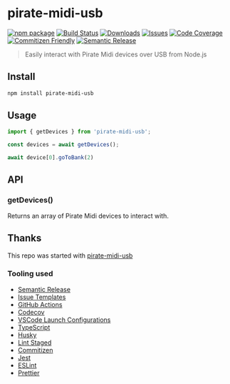 # pirate-midi-usb

[![npm package][npm-img]][npm-url]
[![Build Status][build-img]][build-url]
[![Downloads][downloads-img]][downloads-url]
[![Issues][issues-img]][issues-url]
[![Code Coverage][codecov-img]][codecov-url]
[![Commitizen Friendly][commitizen-img]][commitizen-url]
[![Semantic Release][semantic-release-img]][semantic-release-url]

> Easily interact with Pirate Midi devices over USB from Node.js

## Install

```bash
npm install pirate-midi-usb
```

## Usage

```ts
import { getDevices } from 'pirate-midi-usb';

const devices = await getDevices();

await device[0].goToBank(2)
```

## API

### getDevices()

Returns an array of Pirate Midi devices to interact with.

## Thanks

This repo was started with [pirate-midi-usb](https://github.com//pirate-midi-usb)

### Tooling used

- [Semantic Release](https://github.com/semantic-release/semantic-release)
- [Issue Templates](https://github.com/GriffinSauce/pirate-midi-usb/tree/main/.github/ISSUE_TEMPLATE)
- [GitHub Actions](https://github.com/GriffinSauce/pirate-midi-usb/tree/main/.github/workflows)
- [Codecov](https://about.codecov.io/)
- [VSCode Launch Configurations](https://github.com/GriffinSauce/pirate-midi-usb/blob/main/.vscode/launch.json)
- [TypeScript](https://www.typescriptlang.org/)
- [Husky](https://github.com/typicode/husky)
- [Lint Staged](https://github.com/okonet/lint-staged)
- [Commitizen](https://github.com/search?q=commitizen)
- [Jest](https://jestjs.io/)
- [ESLint](https://eslint.org/)
- [Prettier](https://prettier.io/)

<!-- Image sources -->
[build-img]:https://github.com/GriffinSauce/pirate-midi-usb/actions/workflows/release.yml/badge.svg
[build-url]:https://github.com/GriffinSauce/pirate-midi-usb/actions/workflows/release.yml
[downloads-img]:https://img.shields.io/npm/dt/pirate-midi-usb
[downloads-url]:https://www.npmtrends.com/pirate-midi-usb
[npm-img]:https://img.shields.io/npm/v/pirate-midi-usb
[npm-url]:https://www.npmjs.com/package/pirate-midi-usb
[issues-img]:https://img.shields.io/github/issues/GriffinSauce/pirate-midi-usb
[issues-url]:https://github.com/GriffinSauce/pirate-midi-usb/issues
[codecov-img]:https://codecov.io/gh/GriffinSauce/pirate-midi-usb/branch/main/graph/badge.svg
[codecov-url]:https://codecov.io/gh/GriffinSauce/pirate-midi-usb
[semantic-release-img]:https://img.shields.io/badge/%20%20%F0%9F%93%A6%F0%9F%9A%80-semantic--release-e10079.svg
[semantic-release-url]:https://github.com/semantic-release/semantic-release
[commitizen-img]:https://img.shields.io/badge/commitizen-friendly-brightgreen.svg
[commitizen-url]:http://commitizen.github.io/cz-cli/
